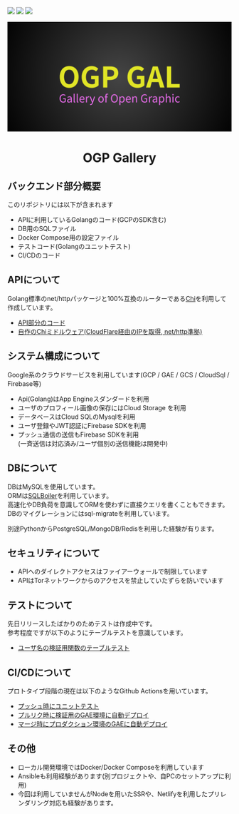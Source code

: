 ![](https://github.com/go-u/ogp-back/workflows/Test/badge.svg)
![](https://github.com/go-u/ogp-back/workflows/Staging/badge.svg)
![](https://github.com/go-u/ogp-back/workflows/Production/badge.svg)  


<p align="center"><img src="./docs/logo.png" alt="OGP Gallery logo"></p>
<h1 align="center">OGP Gallery</h1>


## バックエンド部分概要
このリポジトリには以下が含まれます
- APIに利用しているGolangのコード(GCPのSDK含む)
- DB用のSQLファイル
- Docker Compose用の設定ファイル
- テストコード(Golangのユニットテスト)
- CI/CDのコード

## APIについて
Golang標準のnet/httpパッケージと100%互換のルーターである[Chi](https://github.com/go-chi/chi)を利用して作成しています。  
- [API部分のコード](https://github.com/go-u/ogp-back/tree/master/server)  
- [自作のChiミドルウェア(CloudFlare経由のIPを取得, net/http準拠)](https://github.com/go-u/ogp-back/blob/master/server/middleware_custom/get_cloudflare_ip.go)

## システム構成について
Google系のクラウドサービスを利用しています(GCP / GAE / GCS / CloudSql / Firebase等)
- Api(Golang)はApp Engineスダンダードを利用
- ユーザのプロフィール画像の保存にはCloud Storage を利用
- データベースはCloud SQLのMysqlを利用
- ユーザ登録やJWT認証にFirebase SDKを利用
- プッシュ通信の送信もFirebase SDKを利用  
  (一斉送信は対応済み/ユーザ個別の送信機能は開発中)

## DBについて
DBはMySQLを使用しています。  
ORMは[SQLBoiler](https://github.com/volatiletech/sqlboiler)を利用しています。  
高速化やDB負荷を意識してORMを使わずに直接クエリを書くこともできます。  
DBのマイグレーションにはsql-migrateを利用しています。 

別途PythonからPostgreSQL/MongoDB/Redisを利用した経験が有ります。  

## セキュリティについて
- APIへのダイレクトアクセスはファイアーウォールで制限しています  
- APIはTorネットワークからのアクセスを禁止していたずらを防いでいます

## テストについて
先日リリースしたばかりのためテストは作成中です。  
参考程度ですが以下のようにテーブルテストを意識しています。
- [ユーザ名の検証用関数のテーブルテスト](https://github.com/go-u/ogp-back/blob/master/server/api/v1/users/validate_test.go)  

## CI/CDについて
プロトタイプ段階の現在は以下のようなGithub Actionsを用いています。
- [プッシュ時にユニットテスト](https://github.com/go-u/ogp-back/blob/master/.github/workflows/test.yml)
- [プルリク時に検証用のGAE環境に自動デプロイ](https://github.com/go-u/ogp-back/blob/master/.github/workflows/deploy_staging.yml)
- [マージ時にプロダクション環境のGAEに自動デプロイ](https://github.com/go-u/ogp-back/blob/master/.github/workflows/deploy_production.yml)  

## その他
- ローカル開発環境ではDocker/Docker Composeを利用しています
- Ansibleも利用経験があります(別プロジェクトや、自PCのセットアップに利用)
- 今回は利用していませんがNodeを用いたSSRや、Netlifyを利用したプリレンダリング対応も経験があります。  

